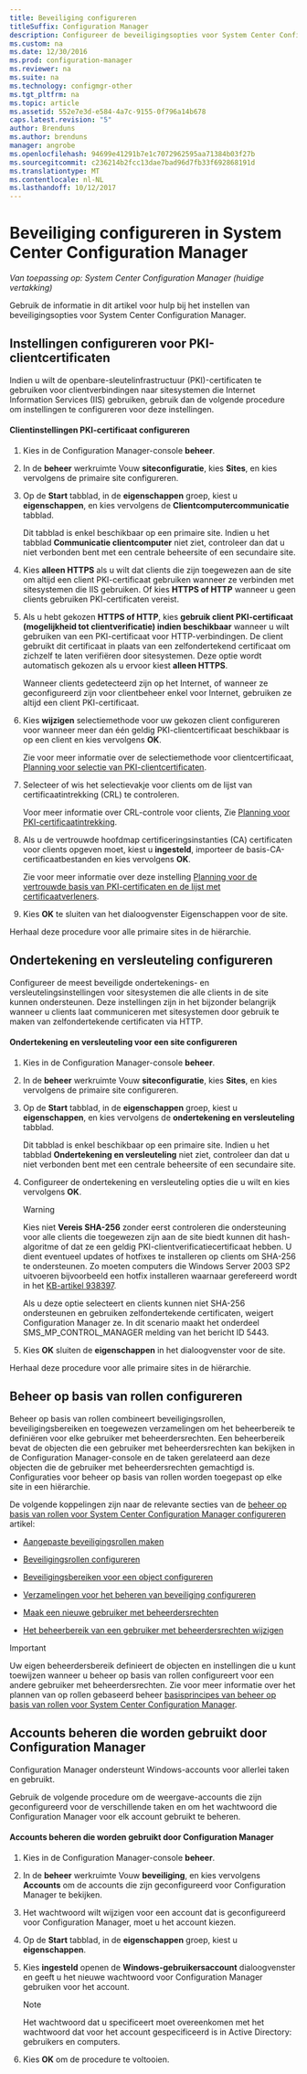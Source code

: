 ```yaml
---
title: Beveiliging configureren
titleSuffix: Configuration Manager
description: Configureer de beveiligingsopties voor System Center Configuration Manager.
ms.custom: na
ms.date: 12/30/2016
ms.prod: configuration-manager
ms.reviewer: na
ms.suite: na
ms.technology: configmgr-other
ms.tgt_pltfrm: na
ms.topic: article
ms.assetid: 552e7e3d-e584-4a7c-9155-0f796a14b678
caps.latest.revision: "5"
author: Brenduns
ms.author: brenduns
manager: angrobe
ms.openlocfilehash: 94699e41291b7e1c7072962595aa71384b03f27b
ms.sourcegitcommit: c236214b2fcc13dae7bad96d7fb33f692868191d
ms.translationtype: MT
ms.contentlocale: nl-NL
ms.lasthandoff: 10/12/2017
---
```

# <a name="configure-security-in-system-center-configuration-manager"></a>Beveiliging configureren in System Center Configuration Manager

*Van toepassing op: System Center Configuration Manager (huidige vertakking)*

Gebruik de informatie in dit artikel voor hulp bij het instellen van beveiligingsopties voor System Center Configuration Manager.  

##  <a name="BKMK_ConfigureClientPKI"></a> Instellingen configureren voor PKI-clientcertificaten  
Indien u wilt de openbare-sleutelinfrastructuur (PKI)-certificaten te gebruiken voor clientverbindingen naar sitesystemen die Internet Information Services (IIS) gebruiken, gebruik dan de volgende procedure om instellingen te configureren voor deze instellingen.  

#### <a name="to-configure-client-pki-certificate-settings"></a>Clientinstellingen PKI-certificaat configureren  

1.  Kies in de Configuration Manager-console **beheer**.  

2.  In de **beheer** werkruimte Vouw **siteconfiguratie**, kies **Sites**, en kies vervolgens de primaire site configureren.  

3.  Op de **Start** tabblad, in de **eigenschappen** groep, kiest u **eigenschappen**, en kies vervolgens de **Clientcomputercommunicatie** tabblad.  

    Dit tabblad is enkel beschikbaar op een primaire site. Indien u het tabblad **Communicatie clientcomputer** niet ziet, controleer dan dat u niet verbonden bent met een centrale beheersite of een secundaire site.  

4.  Kies **alleen HTTPS** als u wilt dat clients die zijn toegewezen aan de site om altijd een client PKI-certificaat gebruiken wanneer ze verbinden met sitesystemen die IIS gebruiken. Of kies **HTTPS of HTTP** wanneer u geen clients gebruiken PKI-certificaten vereist.  

5.  Als u hebt gekozen **HTTPS of HTTP**, kies **gebruik client PKI-certificaat (mogelijkheid tot clientverificatie) indien beschikbaar** wanneer u wilt gebruiken van een PKI-certificaat voor HTTP-verbindingen. De client gebruikt dit certificaat in plaats van een zelfondertekend certificaat om zichzelf te laten verifiëren door sitesystemen. Deze optie wordt automatisch gekozen als u ervoor kiest **alleen HTTPS**.  

    Wanneer clients gedetecteerd zijn op het Internet, of wanneer ze geconfigureerd zijn voor clientbeheer enkel voor Internet, gebruiken ze altijd een client PKI-certificaat.  

6.  Kies **wijzigen** selectiemethode voor uw gekozen client configureren voor wanneer meer dan één geldig PKI-clientcertificaat beschikbaar is op een client en kies vervolgens **OK**.  

    Zie voor meer informatie over de selectiemethode voor clientcertificaat, [Planning voor selectie van PKI-clientcertificaten](../../../core/plan-design/security/plan-for-security.md#BKMK_PlanningForClientCertificateSelection).  

7.  Selecteer of wis het selectievakje voor clients om de lijst van certificaatintrekking (CRL) te controleren.  

    Voor meer informatie over CRL-controle voor clients, Zie [Planning voor PKI-certificaatintrekking](../../../core/plan-design/security/plan-for-security.md#BKMK_PlanningForCRLs).  

8.  Als u de vertrouwde hoofdmap certificeringsinstanties (CA) certificaten voor clients opgeven moet, kiest u **ingesteld**, importeer de basis-CA-certificaatbestanden en kies vervolgens **OK**.  

    Zie voor meer informatie over deze instelling [Planning voor de vertrouwde basis van PKI-certificaten en de lijst met certificaatverleners](../../../core/plan-design/security/plan-for-security.md#BKMK_PlanningForRootCAs).  

9. Kies **OK** te sluiten van het dialoogvenster Eigenschappen voor de site.  

Herhaal deze procedure voor alle primaire sites in de hiërarchie.  

##  <a name="BKMK_ConfigureSigningEncryption"></a>Ondertekening en versleuteling configureren  
Configureer de meest beveiligde ondertekenings- en versleutelingsinstellingen voor sitesystemen die alle clients in de site kunnen ondersteunen. Deze instellingen zijn in het bijzonder belangrijk wanneer u clients laat communiceren met sitesystemen door gebruik te maken van zelfondertekende certificaten via HTTP.  

#### <a name="to-configure-signing-and-encryption-for-a-site"></a>Ondertekening en versleuteling voor een site configureren  

1.  Kies in de Configuration Manager-console **beheer**.  

2.  In de **beheer** werkruimte Vouw **siteconfiguratie**, kies **Sites**, en kies vervolgens de primaire site configureren.  

3.  Op de **Start** tabblad, in de **eigenschappen** groep, kiest u **eigenschappen**, en kies vervolgens de **ondertekening en versleuteling** tabblad.  

    Dit tabblad is enkel beschikbaar op een primaire site. Indien u het tabblad **Ondertekening en versleuteling** niet ziet, controleer dan dat u niet verbonden bent met een centrale beheersite of een secundaire site.  

4.  Configureer de ondertekening en versleuteling opties die u wilt en kies vervolgens **OK**.  

    > [!WARNING]  
    >  Kies niet **Vereis SHA-256** zonder eerst controleren die ondersteuning voor alle clients die toegewezen zijn aan de site biedt kunnen dit hash-algoritme of dat ze een geldig PKI-clientverificatiecertificaat hebben. U dient eventueel updates of hotfixes te installeren op clients om SHA-256 te ondersteunen. Zo moeten computers die Windows Server 2003 SP2 uitvoeren bijvoorbeeld een hotfix installeren waarnaar gerefereerd wordt in het [KB-artikel 938397](http://go.microsoft.com/fwlink/p/?LinkId=226666).  
    >   
    >  Als u deze optie selecteert en clients kunnen niet SHA-256 ondersteunen en gebruiken zelfondertekende certificaten, weigert Configuration Manager ze. In dit scenario maakt het onderdeel SMS_MP_CONTROL_MANAGER melding van het bericht ID 5443.  

5.  Kies **OK** sluiten de **eigenschappen** in het dialoogvenster voor de site.  

Herhaal deze procedure voor alle primaire sites in de hiërarchie.  

##  <a name="BKMK_ConfigureRBA"></a> Beheer op basis van rollen configureren  
Beheer op basis van rollen combineert beveiligingsrollen, beveiligingsbereiken en toegewezen verzamelingen om het beheerbereik te definiëren voor elke gebruiker met beheerdersrechten. Een beheerbereik bevat de objecten die een gebruiker met beheerdersrechten kan bekijken in de Configuration Manager-console en de taken gerelateerd aan deze objecten die de gebruiker met beheerdersrechten gemachtigd is. Configuraties voor beheer op basis van rollen worden toegepast op elke site in een hiërarchie.  

De volgende koppelingen zijn naar de relevante secties van de [beheer op basis van rollen voor System Center Configuration Manager configureren](../../../core/servers/deploy/configure/configure-role-based-administration.md) artikel:  

-   [Aangepaste beveiligingsrollen maken](../../../core/servers/deploy/configure/configure-role-based-administration.md#BKMK_CreateSecRole)  

-   [Beveiligingsrollen configureren](../../../core/servers/deploy/configure/configure-role-based-administration.md#BKMK_ConfigSecRole)  

-   [Beveiligingsbereiken voor een object configureren](../../../core/servers/deploy/configure/configure-role-based-administration.md#BKMK_ConfigSecScope)  

-   [Verzamelingen voor het beheren van beveiliging configureren](../../../core/servers/deploy/configure/configure-role-based-administration.md#BKMK_ConfigColl)  

-   [Maak een nieuwe gebruiker met beheerdersrechten](../../../core/servers/deploy/configure/configure-role-based-administration.md#BKMK_Create_AdminUser)  

-   [Het beheerbereik van een gebruiker met beheerdersrechten wijzigen](../../../core/servers/deploy/configure/configure-role-based-administration.md#BKMK_ModAdminUser)  

> [!IMPORTANT]  
>  Uw eigen beheerdersbereik definieert de objecten en instellingen die u kunt toewijzen wanneer u beheer op basis van rollen configureert voor een andere gebruiker met beheerdersrechten. Zie voor meer informatie over het plannen van op rollen gebaseerd beheer [basisprincipes van beheer op basis van rollen voor System Center Configuration Manager](../../../core/understand/fundamentals-of-role-based-administration.md).  

##  <a name="BKMK_ManageAccounts"></a> Accounts beheren die worden gebruikt door Configuration Manager  
Configuration Manager ondersteunt Windows-accounts voor allerlei taken en gebruikt.  

Gebruik de volgende procedure om de weergave-accounts die zijn geconfigureerd voor de verschillende taken en om het wachtwoord die Configuration Manager voor elk account gebruikt te beheren.  

#### <a name="to-manage-accounts-that-are-used-by-configuration-manager"></a>Accounts beheren die worden gebruikt door Configuration Manager  

1.  Kies in de Configuration Manager-console **beheer**.  

2.  In de **beheer** werkruimte Vouw **beveiliging**, en kies vervolgens **Accounts** om de accounts die zijn geconfigureerd voor Configuration Manager te bekijken.  

3.  Het wachtwoord wilt wijzigen voor een account dat is geconfigureerd voor Configuration Manager, moet u het account kiezen.  

4.  Op de **Start** tabblad, in de **eigenschappen** groep, kiest u **eigenschappen**.  

5.  Kies **ingesteld** openen de **Windows-gebruikersaccount** dialoogvenster en geeft u het nieuwe wachtwoord voor Configuration Manager gebruiken voor het account.  

    > [!NOTE]  
    >  Het wachtwoord dat u specificeert moet overeenkomen met het wachtwoord dat voor het account gespecificeerd is in Active Directory: gebruikers en computers.  

6.  Kies **OK** om de procedure te voltooien.  
